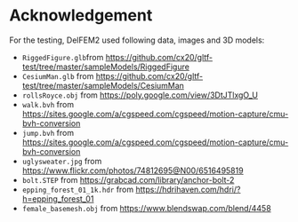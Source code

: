 # Acknowledgement

For the testing, DelFEM2 used following data, images and 3D models:

- ```RiggedFigure.glb```from https://github.com/cx20/gltf-test/tree/master/sampleModels/RiggedFigure
- ```CesiumMan.glb``` from https://github.com/cx20/gltf-test/tree/master/sampleModels/CesiumMan 
- ```rollsRoyce.obj``` from https://poly.google.com/view/3DtJTlxgO_U
- ```walk.bvh``` from https://sites.google.com/a/cgspeed.com/cgspeed/motion-capture/cmu-bvh-conversion
- ```jump.bvh``` from https://sites.google.com/a/cgspeed.com/cgspeed/motion-capture/cmu-bvh-conversion
- ```uglysweater.jpg``` from https://www.flickr.com/photos/74812695@N00/6516495819
- ```bolt.STEP``` from https://grabcad.com/library/anchor-bolt-2
- ```epping_forest_01_1k.hdr``` from https://hdrihaven.com/hdri/?h=epping_forest_01
- ```female_basemesh.obj``` from https://www.blendswap.com/blend/4458
